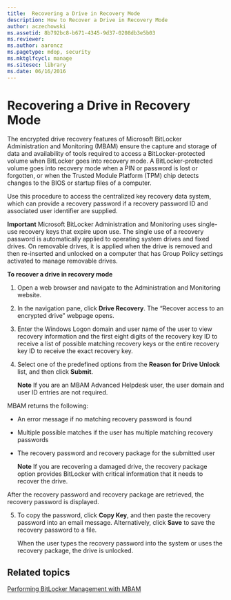 ```yaml
---
title:  Recovering a Drive in Recovery Mode
description: How to Recover a Drive in Recovery Mode
author: aczechowski
ms.assetid: 8b792bc8-b671-4345-9d37-0208db3e5b03
ms.reviewer:
ms.author: aaroncz
ms.pagetype: mdop, security
ms.mktglfcycl: manage
ms.sitesec: library
ms.date: 06/16/2016
---
```



# Recovering a Drive in Recovery Mode


The encrypted drive recovery features of Microsoft BitLocker Administration and Monitoring (MBAM) ensure the capture and storage of data and availability of tools required to access a BitLocker-protected volume when BitLocker goes into recovery mode. A BitLocker-protected volume goes into recovery mode when a PIN or password is lost or forgotten, or when the Trusted Module Platform (TPM) chip detects changes to the BIOS or startup files of a computer.

Use this procedure to access the centralized key recovery data system, which can provide a recovery password if a recovery password ID and associated user identifier are supplied.

**Important**
Microsoft BitLocker Administration and Monitoring uses single-use recovery keys that expire upon use. The single use of a recovery password is automatically applied to operating system drives and fixed drives. On removable drives, it is applied when the drive is removed and then re-inserted and unlocked on a computer that has Group Policy settings activated to manage removable drives.



**To recover a drive in recovery mode**

1.  Open a web browser and navigate to the Administration and Monitoring website.

2.  In the navigation pane, click **Drive Recovery**. The “Recover access to an encrypted drive” webpage opens.

3.  Enter the Windows Logon domain and user name of the user to view recovery information and the first eight digits of the recovery key ID to receive a list of possible matching recovery keys or the entire recovery key ID to receive the exact recovery key.

4.  Select one of the predefined options from the **Reason for Drive Unlock** list, and then click **Submit**.

    **Note**
    If you are an MBAM Advanced Helpdesk user, the user domain and user ID entries are not required.




MBAM returns the following:

-   An error message if no matching recovery password is found

-   Multiple possible matches if the user has multiple matching recovery passwords

-   The recovery password and recovery package for the submitted user

    **Note**
    If you are recovering a damaged drive, the recovery package option provides BitLocker with critical information that it needs to recover the drive.



After the recovery password and recovery package are retrieved, the recovery password is displayed.


5. To copy the password, click **Copy Key**, and then paste the recovery password into an email message. Alternatively, click **Save** to save the recovery password to a file.

   When the user types the recovery password into the system or uses the recovery package, the drive is unlocked.

## Related topics


[Performing BitLocker Management with MBAM](performing-bitlocker-management-with-mbam-mbam-2.md)









